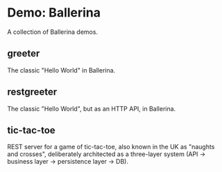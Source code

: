 # Demo: Ballerina
A collection of Ballerina demos.

## greeter
The classic "Hello World" in Ballerina.

## restgreeter
The classic "Hello World", but as an HTTP API, in Ballerina.

## tic-tac-toe
REST server for a game of tic-tac-toe, also known in the UK as "naughts and crosses", deliberately architected as a three-layer system (API -> business layer -> persistence layer -> DB).

